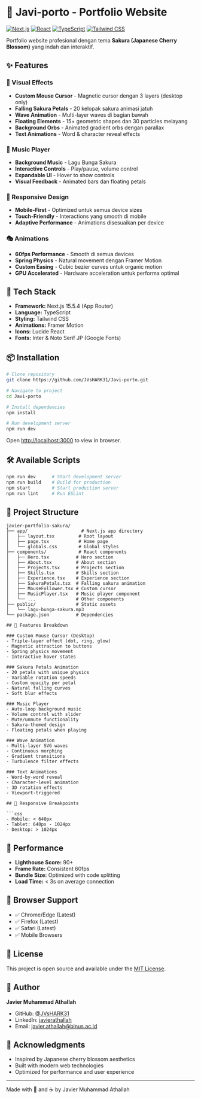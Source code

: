 # 🌸 Javi-porto - Portfolio Website

[![Next.js](https://img.shields.io/badge/Next.js-15.5.4-black)](https://nextjs.org/)
[![React](https://img.shields.io/badge/React-18-blue)](https://reactjs.org/)
[![TypeScript](https://img.shields.io/badge/TypeScript-5-blue)](https://www.typescriptlang.org/)
[![Tailwind CSS](https://img.shields.io/badge/Tailwind-3-38bdf8)](https://tailwindcss.com/)

Portfolio website profesional dengan tema **Sakura (Japanese Cherry Blossom)** yang indah dan interaktif.

## ✨ Features

### 🎨 Visual Effects
- **Custom Mouse Cursor** - Magnetic cursor dengan 3 layers (desktop only)
- **Falling Sakura Petals** - 20 kelopak sakura animasi jatuh
- **Wave Animation** - Multi-layer waves di bagian bawah
- **Floating Elements** - 15+ geometric shapes dan 30 particles melayang
- **Background Orbs** - Animated gradient orbs dengan parallax
- **Text Animations** - Word & character reveal effects

### 🎵 Music Player
- **Background Music** - Lagu Bunga Sakura
- **Interactive Controls** - Play/pause, volume control
- **Expandable UI** - Hover to show controls
- **Visual Feedback** - Animated bars dan floating petals

### 📱 Responsive Design
- **Mobile-First** - Optimized untuk semua device sizes
- **Touch-Friendly** - Interactions yang smooth di mobile
- **Adaptive Performance** - Animations disesuaikan per device

### 🎭 Animations
- **60fps Performance** - Smooth di semua devices
- **Spring Physics** - Natural movement dengan Framer Motion
- **Custom Easing** - Cubic bezier curves untuk organic motion
- **GPU Accelerated** - Hardware acceleration untuk performa optimal

## 🚀 Tech Stack

- **Framework:** Next.js 15.5.4 (App Router)
- **Language:** TypeScript
- **Styling:** Tailwind CSS
- **Animations:** Framer Motion
- **Icons:** Lucide React
- **Fonts:** Inter & Noto Serif JP (Google Fonts)

## 📦 Installation

```bash
# Clone repository
git clone https://github.com/JVsHARK31/Javi-porto.git

# Navigate to project
cd Javi-porto

# Install dependencies
npm install

# Run development server
npm run dev
```

Open [http://localhost:3000](http://localhost:3000) to view in browser.

## 🛠️ Available Scripts

```bash
npm run dev      # Start development server
npm run build    # Build for production
npm start        # Start production server
npm run lint     # Run ESLint
```

## 📁 Project Structure

```
javier-portfolio-sakura/
├── app/                    # Next.js app directory
│   ├── layout.tsx         # Root layout
│   ├── page.tsx           # Home page
│   └── globals.css        # Global styles
├── components/            # React components
│   ├── Hero.tsx          # Hero section
│   ├── About.tsx         # About section
│   ├── Projects.tsx      # Projects section
│   ├── Skills.tsx        # Skills section
│   ├── Experience.tsx    # Experience section
│   ├── SakuraPetals.tsx  # Falling sakura animation
│   ├── MouseFollower.tsx # Custom cursor
│   ├── MusicPlayer.tsx   # Music player component
│   └── ...               # Other components
├── public/               # Static assets
│   └── lagu-bunga-sakura.mp3
└── package.json          # Dependencies

## 🎨 Features Breakdown

### Custom Mouse Cursor (Desktop)
- Triple-layer effect (dot, ring, glow)
- Magnetic attraction to buttons
- Spring physics movement
- Interactive hover states

### Sakura Petals Animation
- 20 petals with unique physics
- Variable rotation speeds
- Custom opacity per petal
- Natural falling curves
- Soft blur effects

### Music Player
- Auto-loop background music
- Volume control with slider
- Mute/unmute functionality
- Sakura-themed design
- Floating petals when playing

### Wave Animation
- Multi-layer SVG waves
- Continuous morphing
- Gradient transitions
- Turbulence filter effects

### Text Animations
- Word-by-word reveal
- Character-level animation
- 3D rotation effects
- Viewport-triggered

## 📱 Responsive Breakpoints

```css
- Mobile: < 640px
- Tablet: 640px - 1024px
- Desktop: > 1024px
```

## 🌟 Performance

- **Lighthouse Score:** 90+
- **Frame Rate:** Consistent 60fps
- **Bundle Size:** Optimized with code splitting
- **Load Time:** < 3s on average connection

## 🎯 Browser Support

- ✅ Chrome/Edge (Latest)
- ✅ Firefox (Latest)
- ✅ Safari (Latest)
- ✅ Mobile Browsers

## 📄 License

This project is open source and available under the [MIT License](LICENSE).

## 👤 Author

**Javier Muhammad Athallah**
- GitHub: [@JVsHARK31](https://github.com/JVsHARK31)
- LinkedIn: [javierathallah](https://linkedin.com/in/javierathallah)
- Email: javier.athallah@binus.ac.id

## 🙏 Acknowledgments

- Inspired by Japanese cherry blossom aesthetics
- Built with modern web technologies
- Optimized for performance and user experience

---

Made with 💖 and ☕ by Javier Muhammad Athallah
